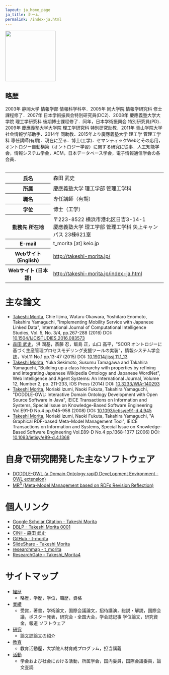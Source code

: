 ```yaml
---
layout: ja_home_page
ja_title: ホーム
permalink: /index-ja.html
---
```

 
<div class="flexbox">
  <section class="left">
    <img width="160px" src="http://yagamix.st.keio.ac.jp/tprofile/images/dab69f20ddd8d8f44f7afeb160338955.jpg">
  </section>
  <section class="right">
<h1>略歴</h1>
2003年 静岡大学 情報学部 情報科学科卒．2005年 同大学院 情報学研究科 修士課程修了．2007年 日本学術振興会特別研究員(DC2)．2008年 慶應義塾大学大学院 理工学研究科 後期博士課程修了．同年，日本学術振興会 特別研究員(PD)．2009年 慶應義塾大学大学院 理工学研究科 特別研究助教．2011年 青山学院大学 社会情報学部助手．2014年 同助教．2015年より慶應義塾大学 理工学 管理工学科 専任講師(有期)．現在に至る．博士(工学)．セマンティックWebとその応用，オントロジー自動構築（オントロジー学習）に関する研究に従事．人工知能学会，情報システム学会，ACM，日本データベース学会，電子情報通信学会の各会員．
  </section>
</div>

<br/>
<table>
<tr><th>氏名</th><td>森田 武史</td></tr>
<tr><th>所属</th><td>慶應義塾大学 理工学部 管理工学科</td></tr>
<tr><th>職名</th><td>専任講師（有期）</td></tr>
<tr><th>学位</th><td>博士（工学）</td></tr>
<tr><th>勤務先 所在地</th><td>〒223-8522 横浜市港北区日吉3-14-1 <br/> 慶應義塾大学 理工学部 管理工学科 矢上キャンパス 23棟621室</td> </tr>
<tr><th>E-mail</th><td>t_morita [at] keio.jp</td></tr>
<tr><th>Webサイト (English)</th><td><a href="http://takeshi-morita.jp/">http://takeshi-morita.jp/</a></td></tr>
<tr><th>Webサイト (日本語)</th><td><a href="http://takeshi-morita.jp/index-ja.html">http://takeshi-morita.jp/index-ja.html</a></td></tr>
</table>

# 主な論文
* <u>Takeshi Morita</u>, Chie Iijima, Wataru Okawara, Yoshitaro Enomoto, Takahira Yamaguchi, "Implementing Mobility Service with Japanese Linked Data", International Journal of Computational Intelligence Studies, Vol. 5, No. 3/4, pp.267-288 (2016) DOI: [10.1504/IJCISTUDIES.2016.083573](https://doi.org/10.1504/IJCISTUDIES.2016.083573)
*	<u>森田 武史</u>，洪 潤基，斎藤 忍，飯島 正，山口 高平，"SCOR オントロジーに基づく生産管理プロセスモデリング支援ツールの実装"，情報システム学会誌，Vol.11 No.1 pp.13-47 (2015) DOI: [10.19014/jissj.11.1_13](http://doi.org/10.19014/jissj.11.1_13)
* <u>Takeshi Morita</u>, Yuka Sekimoto, Susumu Tamagawa and Takahira Yamaguchi, "Building up a class hierarchy with properties by refining and integrating Japanese Wikipedia Ontology and Japanese WordNet", Web Intelligence and Agent Systems: An International Journal, Volume 12, Number 2, pp. 211-233, IOS Press (2014) DOI: [10.3233/WIA-140293](http://dx.doi.org/10.3233/WIA-140293)
* <u>Takeshi Morita</u>, Noriaki Izumi, Naoki Fukuta, Takahira Yamaguchi, "DODDLE-OWL: Interactive Domain Ontology Development with Open Source Software in Java", IEICE Transactions on Information and Systems, Special Issue on Knowledge-Based Software Engineering Vol.E91-D No.4 pp.945-958 (2008) DOI: [10.1093/ietisy/e91-d.4.945](http://dx.doi.org/10.1093/ietisy/e91-d.4.945)
* <u>Takeshi Morita</u>, Noriaki Izumi, Naoki Fukuta, Takahira Yamaguchi, "A Graphical RDF-based Meta-Model Management Tool", IEICE Transactions on Information and Systems, Special Issue on Knowledge-Based Software Engineering Vol.E89-D No.4 pp.1368-1377 (2006)  DOI: [10.1093/ietisy/e89-d.4.1368](http://dx.doi.org/10.1093/ietisy/e89-d.4.1368)

# 自身で研究開発した主なソフトウェア
* [DODDLE-OWL (a Domain Ontology rapiD DeveLopment Environment - OWL extension)](https://github.com/doddle-owl/DODDLE-OWL)
* [MR<sup>3</sup> (Meta-Model Management based on RDFs Revision Reflection)](http://mrcube.org/)

# 個人リンク
* [Google Scholar Citation - Takeshi Morita](https://scholar.google.com/citations?user=YJgqa5AAAAAJ&hl=en)
* [DBLP - Takeshi Morita 0001](http://dblp.uni-trier.de/pers/hd/m/Morita_0001:Takeshi.html)
* [CiNii - 森田 武史](http://ci.nii.ac.jp/nrid/9000001579532)
* [GitHub - t-morita](https://github.com/t-morita)
* [SlideShare - Takeshi Morita](http://www.slideshare.net/takeshimorita)
* [researchmap - t_morita](http://researchmap.jp/t_morita/)
* [ResearchGate - Takeshi_Morita4](https://www.researchgate.net/profile/Takeshi_Morita4)

# サイトマップ
* [経歴](./career-ja.html)
	* 略歴，学歴，学位，職歴，資格
* [業績](./achievement-ja.html)
	* 受賞，著書，学術論文，国際会議論文，招待講演，総説・解説，国際会議，ポスター発表，研究会・全国大会，学会誌記事 学位論文，研究資金，報道 ソフトウェア
* [研究](./research-ja.html)
	* 論文誌論文の紹介
* [教育](./education-ja.html)
	* 教育活動歴，大学院人材育成プログラム，担当講義
* [活動](./activity-ja.html)
	* 学会および社会における活動，所属学会，国内委員，国際会議委員，論文査読
